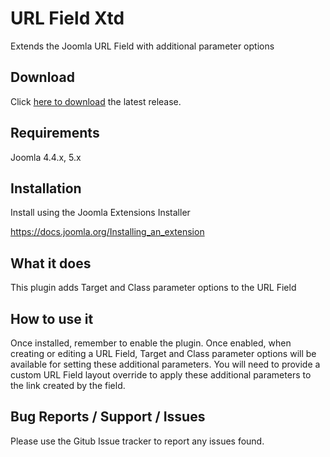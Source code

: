 # URL Field Xtd
Extends the Joomla URL Field with additional parameter options

## Download
Click [here to download]([https://github.com/widgetfactory/wf_urlfieldxtd/releases](https://github.com/widgetfactory/wf_urlfieldxtd/releases)) the latest release.

## Requirements
Joomla 4.4.x, 5.x

## Installation
Install using the Joomla Extensions Installer

https://docs.joomla.org/Installing_an_extension

## What it does
This plugin adds Target and Class parameter options to the URL Field

## How to use it
Once installed, remember to enable the plugin. Once enabled, when creating or editing a URL Field, Target and Class parameter options will be available for setting these additional parameters.
You will need to provide a custom URL Field layout override to apply these additional parameters to the link created by the field.

## Bug Reports / Support / Issues
Please use the Gitub Issue tracker to report any issues found.
